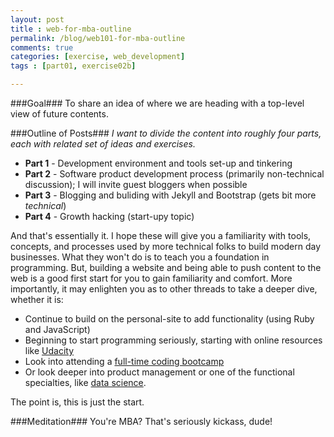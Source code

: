 ```yaml
---
layout: post
title : web-for-mba-outline
permalink: /blog/web101-for-mba-outline
comments: true
categories: [exercise, web_development]
tags : [part01, exercise02b]

---
```


###Goal###
To share an idea of where we are heading with a top-level view of future contents.

###Outline of Posts###
_I want to divide the content into roughly four parts, each with related set of ideas and exercises._

* __Part 1__ - Development environment and tools set-up and tinkering
* __Part 2__ - Software product development process (primarily non-technical discussion); I will invite guest bloggers when possible
* __Part 3__ - Blogging and buliding with Jekyll and Bootstrap (gets bit more _technical_)
* __Part 4__ - Growth hacking (start-upy topic)

And that\'s essentially it. I hope these will give you a familiarity with tools, concepts, and processes used by more technical folks to build modern day businesses. What they won\'t do is to teach you a foundation in programming. But, building a website and being able to push content to the web is a good first start for you to gain familiarity and comfort. More importantly, it may enlighten you as to other threads to take a deeper dive, whether it is:

* Continue to build on the personal-site to add functionality (using Ruby and JavaScript)
* Beginning to start programming seriously, starting with online resources like [Udacity](http://www.udacity.com/)
* Look into attending a [full-time coding bootcamp](http://leanpub.com/coding-bootcamps)
* Or look deeper into product management or one of the functional specialties, like [data science](http://en.wikipedia.org/wiki/Data_science).

The point is, this is just the start.

###Meditation###
You\'re MBA? That\'s seriously kickass, dude!
